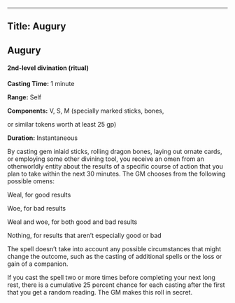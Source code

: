 -------------------------
Title: Augury
-------------------------

## Augury

#### 2nd-level divination (ritual)


**Casting Time:** 1 minute

**Range:** Self

**Components:** V, S, M (specially marked sticks,
bones,

or similar tokens worth at least 25 gp)

**Duration:** Instantaneous


By casting gem inlaid sticks, rolling dragon bones, laying out ornate
cards, or employing some other divining tool, you receive an omen from
an otherworldly entity about the results of a specific course of action
that you plan to take within the next 30 minutes. The GM chooses from
the following possible omens:


Weal, for good results

Woe, for bad results

Weal and woe, for both good and bad results

Nothing, for results that aren’t especially good or
bad

The spell doesn’t take into account any possible circumstances that
might change the outcome, such as the casting of additional spells or
the loss or gain of a companion.

If you cast the spell two or more times before completing your next long
rest, there is a cumulative 25 percent chance for each casting after the
first that you get a random reading. The GM makes this roll in secret.


